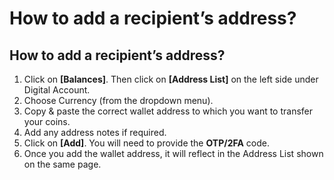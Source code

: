 # How to add a recipient’s address?

## How to add a recipient’s address?

1. Click on **\[Balances]**. Then click on **\[Address List]** on the left side under Digital Account.
2. Choose Currency (from the dropdown menu).
3. Copy & paste the correct wallet address to which you want to transfer your coins.
4. Add any address notes if required.
5. Click on **\[Add]**. You will need to provide the **OTP/2FA** code.
6. Once you add the wallet address, it will reflect in the Address List shown on the same page.
